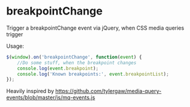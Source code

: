 # breakpointChange
Trigger a breakpointChange event via jQuery, when CSS media queries trigger

Usage:
```js
$(window).on('breakpointChange', function(event) {
	//Do some stuff, when the breakpoint changes
	console.log(event.breakpoint);
	console.log('Known breakpoints:', event.breakpointList);
});
```

Heavily inspired by https://github.com/tylergaw/media-query-events/blob/master/js/mq-events.js
